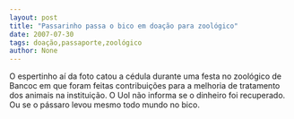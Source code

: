 ```yaml
---
layout: post
title: "Passarinho passa o bico em doação para zoológico"
date: 2007-07-30
tags: doação,passaporte,zoológico
author: None
---
```

O espertinho a&iacute; da foto catou a c&eacute;dula durante uma&nbsp;festa no zool&oacute;gico de Bancoc em que foram feitas contribui&ccedil;&otilde;es para a melhoria de tratamento dos animais na institui&ccedil;&atilde;o. O Uol n&atilde;o informa se o dinheiro foi recuperado. Ou se o p&aacute;ssaro levou mesmo todo mundo no bico. 